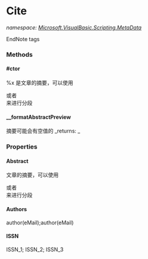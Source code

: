 ﻿
# Cite
_namespace: [Microsoft.VisualBasic.Scripting.MetaData](N-Microsoft.VisualBasic.Scripting.MetaData.md)_

EndNote tags

### Methods

#### #ctor
%x 是文章的摘要，可以使用<p>或者<br/>来进行分段
#### __formatAbstractPreview
摘要可能会有空值的
_returns: _


### Properties

#### Abstract
文章的摘要，可以使用<p>或者<br/>来进行分段
#### Authors
author(eMail);author(eMail)
#### ISSN
ISSN_1; ISSN_2; ISSN_3

